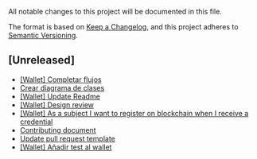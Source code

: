 All notable changes to this project will be documented in this file.

The format is based on [Keep a Changelog](https://keepachangelog.com/en/1.0.0/),
and this project adheres to [Semantic Versioning](https://semver.org/spec/v2.0.0.html).

## [Unreleased]

- [[Wallet] Completar flujos](https://wealize.atlassian.net/browse/AL-52)
- [Crear diagrama de clases](https://wealize.atlassian.net/browse/AL-63)
- [[Wallet] Update Readme](https://wealize.atlassian.net/browse/AL-60)
- [[Wallet] Design review](https://wealize.atlassian.net/browse/AL-58)
- [[Wallet] As a subject I want to register on blockchain when I receive a credential](https://wealize.atlassian.net/browse/AL-51)
- [Contributing document]()
- [Update pull request template]()
- [[Wallet] Añadir test al wallet](https://wealize.atlassian.net/browse/AL-44)
